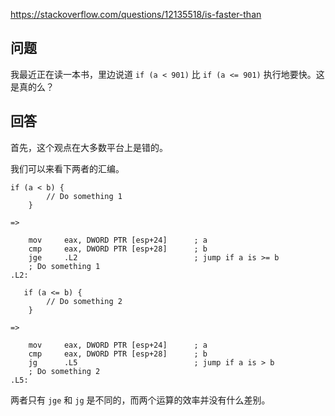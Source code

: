 <https://stackoverflow.com/questions/12135518/is-faster-than>

## 问题

我最近正在读一本书，里边说道 `if (a < 901)` 比 `if (a <= 901)` 执行地要快。这是真的么？

## 回答

首先，这个观点在大多数平台上是错的。

我们可以来看下两者的汇编。

```
if (a < b) {
        // Do something 1
    }
    
=>

    mov     eax, DWORD PTR [esp+24]      ; a
    cmp     eax, DWORD PTR [esp+28]      ; b
    jge     .L2                          ; jump if a is >= b
    ; Do something 1
.L2:
```

```
   if (a <= b) {
        // Do something 2
    }

=>

    mov     eax, DWORD PTR [esp+24]      ; a
    cmp     eax, DWORD PTR [esp+28]      ; b
    jg      .L5                          ; jump if a is > b
    ; Do something 2
.L5:
```

两者只有 `jge` 和 `jg` 是不同的，而两个运算的效率并没有什么差别。
